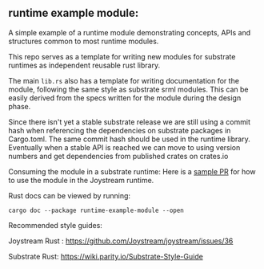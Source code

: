 ## runtime example module:
A simple example of a runtime module demonstrating
concepts, APIs and structures common to most runtime modules.

This repo serves as a template for writing new modules for substrate runtimes
as independent reusable rust library.

The main `lib.rs` also has a template for writing documentation for the module, following the same style as substrate srml modules. This can be easily derived from the specs written for the module during the design phase.

Since there isn't yet a stable substrate release we are still using a commit hash when referencing the dependencies on substrate packages in Cargo.toml. The same commit hash should be used in the runtime library.
Eventually when a stable API is reached we can move to using version numbers and get dependencies from published crates on crates.io

Consuming the module in a substrate runtime:
Here is a [sample PR](https://github.com/joystream/substrate-runtime-joystream/) for how to use the module in the Joystream runtime.

Rust docs can be viewed by running:

`cargo doc --package runtime-example-module --open`

Recommended style guides:

Joystream Rust : https://github.com/Joystream/joystream/issues/36

Substrate Rust: https://wiki.parity.io/Substrate-Style-Guide
